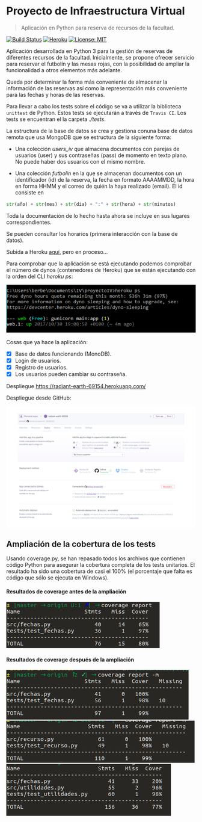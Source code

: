 # Proyecto de Infraestructura Virtual

> Aplicación en Python para reserva de recursos de la facultad.

[![Build Status](https://travis-ci.org/berbus/proyectoIV.svg?branch=master)](https://travis-ci.org/berbus/proyectoIV)
[![Heroku](https://heroku-badge.herokuapp.com/?app=radiant-earth-69154&style=flat&svg=1)](https://radiant-earth-69154.herokuapp.com/)
[![License: MIT](https://img.shields.io/badge/License-MIT-yellow.svg)](https://opensource.org/licenses/MIT)


Aplicación desarrollada en Python 3 para la gestión de reservas de diferentes recursos de la facultad. Inicialmente, se propone ofrecer servicio para reservar el futbolín y las mesas rojas, con la posibilidad de ampliar la funcionalidad a otros elementos más adelante.

Queda por determinar la forma más conveniente de almacenar la información de las reservas así como la representación más conveniente para las fechas y horas de las reservas.

Para llevar a cabo los tests sobre el código se va a utilizar la biblioteca `unittest` de Python. Estos tests se ejecutarán a través de `Travis CI`. Los tests se encuentran el la carpeta *./tests*.

La estructura de la base de datos se crea y gestiona conuna base de datos remota que usa MongoDB que se estructura de la siguiente forma:
- Una colección *users_iv* que almacena documentos con parejas de usuarios (user) y sus contraseñas (pass) de momento en texto plano. No puede haber dos usuarios con el mismo nombre.

- Una colección *futbolin* en la que se almacenan documentos con un identificador (id) de la reserva, la fecha en formato AAAAMMDD, la hora en forma HHMM y el correo de quién la haya realizado (email). El id consiste en

```python
str(año) + str(mes) + str(dia) + ":" + str(hora) + str(minutos)
```

Toda la documentación de lo hecho hasta ahora se incluye en sus lugares correspondientes.

Se pueden consultar los horarios (primera interacción con la base de datos).

Subida a Heroku [aquí](https://radiant-earth-69154.herokuapp.com/), pero en proceso...

Para comprobar que la aplicación se está ejecutando podemos comprobar el número de dynos (contenedores de Heroku) que se están ejecutando con la orden del CLI *heroku ps*:

![img1](static/img/dynos_heroku.png)

Cosas que ya hace la aplicación:

- [X] Base de datos funcionando (MonoDB).
- [X] Login de usuarios.
- [X] Registro de usuarios.
- [X] Los usuarios pueden cambiar su contraseña.

Despliegue https://radiant-earth-69154.herokuapp.com/

Despliegue desde GitHub:

![img2](/static/img/heroku-dep.png)

## Ampliación de la cobertura de los tests
Usando coverage.py, se han repasado todos los archivos que contienen código Python para asegurar la cobertura completa de los tests unitarios. El resultado ha sido una cobertura de casi el 100% (el porcentaje que falta es código que sólo se ejecuta en Windows).

#### Resultados de coverage antes de la ampliación
![img5](static/img/cov_fechas_antes.png)

#### Resultados de coverage después de la ampliación
![img2](static/img/cov_fechas_despues.png)
![img3](static/img/cov_recursos_despues.png)
![img4](static/img/cov_utilidades_despues.png)
